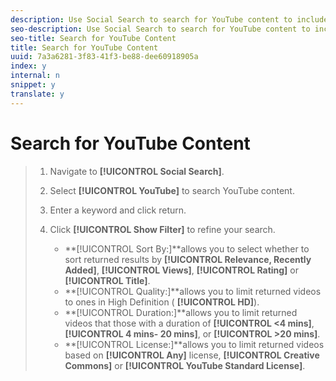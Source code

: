 ```yaml
---
description: Use Social Search to search for YouTube content to include in your Asset Library or publish to Apps.
seo-description: Use Social Search to search for YouTube content to include in your Asset Library or publish to Apps.
seo-title: Search for YouTube Content
title: Search for YouTube Content
uuid: 7a3a6281-3f83-41f3-be88-dee60918905a
index: y
internal: n
snippet: y
translate: y
---
```


# Search for YouTube Content


>1. Navigate to **[!UICONTROL  Social Search]**.
>1. Select **[!UICONTROL  YouTube]** to search YouTube content.
>1. Enter a keyword and click return.
>1. Click **[!UICONTROL  Show Filter]** to refine your search.
>    
>    * **[!UICONTROL  Sort By:]**allows you to select whether to sort returned results by **[!UICONTROL  Relevance, Recently Added]**, **[!UICONTROL  Views]**, **[!UICONTROL  Rating]** or **[!UICONTROL  Title]**.
>    * **[!UICONTROL  Quality:]**allows you to limit returned videos to ones in High Definition ( **[!UICONTROL  HD]**).
>    * **[!UICONTROL  Duration:]**allows you to limit returned videos that those with a duration of **[!UICONTROL  <4 mins]**, **[!UICONTROL  4 mins- 20 mins]**, or **[!UICONTROL  >20 mins]**.
>    * **[!UICONTROL  License:]**allows you to limit returned videos based on **[!UICONTROL  Any]** license, **[!UICONTROL  Creative Commons]** or **[!UICONTROL  YouTube Standard License]**.
>    
